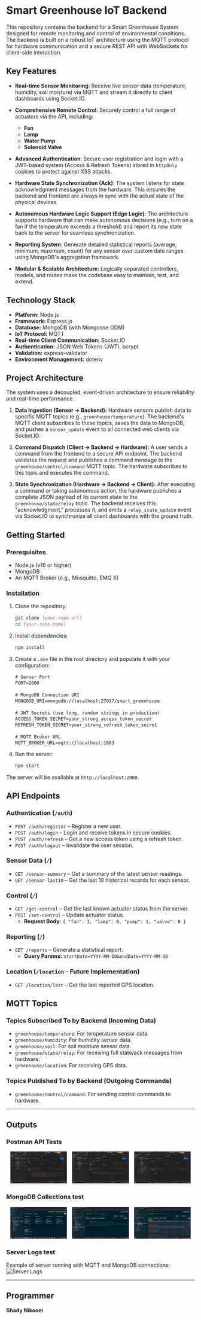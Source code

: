 # Smart Greenhouse IoT Backend

This repository contains the backend for a Smart Greenhouse System designed for remote monitoring and control of environmental conditions. The backend is built on a robust IoT architecture using the MQTT protocol for hardware communication and a secure REST API with WebSockets for client-side interaction.


## Key Features

- **Real-time Sensor Monitoring**: Receive live sensor data (temperature, humidity, soil moisture) via MQTT and stream it directly to client dashboards using Socket.IO.

- **Comprehensive Remote Control**: Securely control a full range of actuators via the API, including:
  - **Fan**
  - **Lamp**
  - **Water Pump**
  - **Solenoid Valve**

- **Advanced Authentication**: Secure user registration and login with a JWT-based system (Access & Refresh Tokens) stored in `httpOnly` cookies to protect against XSS attacks.

- **Hardware State Synchronization (Ack)**: The system listens for state acknowledgment messages from the hardware. This ensures the backend and frontend are always in sync with the actual state of the physical devices.

- **Autonomous Hardware Logic Support (Edge Logic)**: The architecture supports hardware that can make autonomous decisions (e.g., turn on a fan if the temperature exceeds a threshold) and report its new state back to the server for seamless synchronization.

- **Reporting System**: Generate detailed statistical reports (average, minimum, maximum, count) for any sensor over custom date ranges using MongoDB's aggregation framework.

- **Modular & Scalable Architecture**: Logically separated controllers, models, and routes make the codebase easy to maintain, test, and extend.


## Technology Stack

- **Platform:** Node.js
- **Framework:** Express.js
- **Database:** MongoDB (with Mongoose ODM)
- **IoT Protocol:** MQTT
- **Real-time Client Communication:** Socket.IO
- **Authentication:** JSON Web Tokens (JWT), bcrypt
- **Validation:** express-validator
- **Environment Management:** dotenv


## Project Architecture

The system uses a decoupled, event-driven architecture to ensure reliability and real-time performance.



1.  **Data Ingestion (Sensor → Backend):** Hardware sensors publish data to specific MQTT topics (e.g., `greenhouse/temperature`). The backend's MQTT client subscribes to these topics, saves the data to MongoDB, and pushes a `sensor_update` event to all connected web clients via Socket.IO.

2.  **Command Dispatch (Client → Backend → Hardware):** A user sends a command from the frontend to a secure API endpoint. The backend validates the request and publishes a command message to the `greenhouse/control/command` MQTT topic. The hardware subscribes to this topic and executes the command.

3.  **State Synchronization (Hardware → Backend → Client):** After executing a command or taking autonomous action, the hardware publishes a complete JSON payload of its current state to the `greenhouse/state/relay` topic. The backend receives this "acknowledgment," processes it, and emits a `relay_state_update` event via Socket.IO to synchronize all client dashboards with the ground truth.


## Getting Started

### Prerequisites
- Node.js (v16 or higher)
- MongoDB
- An MQTT Broker (e.g., Mosquitto, EMQ X)

### Installation

1.  Clone the repository:
    ```bash
    git clone [your-repo-url]
    cd [your-repo-name]
    ```

2.  Install dependencies:
    ```bash
    npm install
    ```

3.  Create a `.env` file in the root directory and populate it with your configuration:
    ```env
    # Server Port
    PORT=2000

    # MongoDB Connection URI
    MONGODB_URI=mongodb://localhost:27017/smart_greenhouse

    # JWT Secrets (use long, random strings in production)
    ACCESS_TOKEN_SECRET=your_strong_access_token_secret
    REFRESH_TOKEN_SECRET=your_strong_refresh_token_secret

    # MQTT Broker URL
    MQTT_BROKER_URL=mqtt://localhost:1883
    ```

4.  Run the server:
    ```bash
    npm start
    ```

The server will be available at `http://localhost:2000`.


## API Endpoints

### Authentication (`/auth`)
- `POST /auth/register` – Register a new user.
- `POST /auth/login` – Login and receive tokens in secure cookies.
- `POST /auth/refresh` – Get a new access token using a refresh token.
- `POST /auth/logout` – Invalidate the user session.

### Sensor Data (`/`)
- `GET /sensor-summary` – Get a summary of the latest sensor readings.
- `GET /sensor-last10` – Get the last 10 historical records for each sensor.

### Control (`/`)
- `GET /get-control` – Get the last known actuator status from the server.
- `POST /set-control` – Update actuator status.
  - **Request Body:** `{ "fan": 1, "lamp": 0, "pump": 1, "valve": 0 }`

### Reporting (`/`)
- `GET /reports` – Generate a statistical report.
  - **Query Params:** `startDate=YYYY-MM-DD&endDate=YYYY-MM-DD`

### Location (`/location` - Future Implementation)
- `GET /location/last` – Get the last reported GPS location.


## MQTT Topics

### Topics Subscribed To by Backend (Incoming Data)
- `greenhouse/temperature`: For temperature sensor data.
- `greenhouse/humidity`: For humidity sensor data.
- `greenhouse/soil`: For soil moisture sensor data.
- `greenhouse/state/relay`: For receiving full state/ack messages from hardware.
- `greenhouse/location`: For receiving GPS data.

### Topics Published To by Backend (Outgoing Commands)
- `greenhouse/control/command`: For sending control commands to hardware.

---

## Outputs

### Postman API Tests
<div align="center">
  <img src="./test/postman_login.png" alt="Postman Login" width="30%" style="margin: 0 1%;" />
  <img src="./test/postman_refresh.png" alt="Postman Refresh" width="30%" style="margin: 0 1%;" />
  <img src="./test/postman_controls.png" alt="Postman Controls" width="30%" style="margin: 0 1%;" />
</div>

### MongoDB Collections test
<div align="center">
  <img src="./test/mongo_tables.png" alt="MongoDB Tables" width="30%" style="margin: 0 1%;" />
  <img src="./test/mongo_users.png" alt="MongoDB Users" width="30%" style="margin: 0 1%;" />
  <img src="./test/mongo_sensordata.png" alt="MongoDB Sensors Data" width="30%" style="margin: 0 1%;" />
</div>

### Server Logs test
Example of server running with MQTT and MongoDB connections:
![Server Logs](./test/server_logs.png)

---

## Programmer
**Shady Nikooei**
